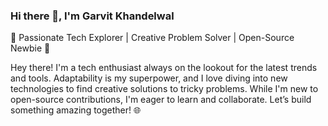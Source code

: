 ###  Hi there 👋, I'm Garvit Khandelwal

🌟 Passionate Tech Explorer | Creative Problem Solver | Open-Source Newbie 🚀

Hey there! I'm a tech enthusiast always on the lookout for the latest trends and tools.
Adaptability is my superpower, and I love diving into new technologies to find creative solutions to tricky problems.
While I'm new to open-source contributions, I'm eager to learn and collaborate. Let’s build something amazing together! 🌐

<!--
**Garvit-77/Garvit-77** is a ✨ _special_ ✨ repository because its `README.md` (this file) appears on your GitHub profile.

Here are some ideas to get you started:

- 🔭 I’m currently working on ...
- 🌱 I’m currently learning ...
- 👯 I’m looking to collaborate on ...
- 🤔 I’m looking for help with ...
- 💬 Ask me about ...
- 📫 How to reach me: ...
- 😄 Pronouns: ...
- ⚡ Fun fact: ...
-->
